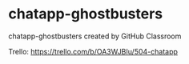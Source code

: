 # chatapp-ghostbusters
chatapp-ghostbusters created by GitHub Classroom

Trello: https://trello.com/b/OA3WJBIu/504-chatapp